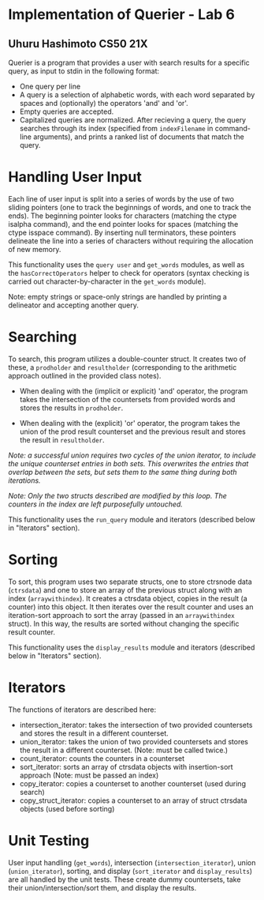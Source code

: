 # Implementation of Querier - Lab 6
## Uhuru Hashimoto CS50 21X

Querier is a program that provides a user with search results for a specific query, as input to stdin in the following format: 
- One query per line
- A query is a selection of alphabetic words, with each word separated by spaces and (optionally) the operators 'and' and 'or'.
- Empty queries are accepted.
- Capitalized queries are normalized. 
After recieving a query, the query searches through its index (specified from `indexFilename` in command-line arguments), and prints a ranked list of documents that match the query. 

# Handling User Input

Each line of user input is split into a series of words by the use of two sliding pointers (one to track the beginnings of words, and one to track the ends). The beginning pointer looks for characters (matching the ctype isalpha command), and the end pointer looks for spaces (matching the ctype isspace command). By inserting null terminators, these pointers delineate the line into a series of characters without requiring the allocation of new memory. 

This functionality uses the `query user` and `get_words` modules, as well as the `hasCorrectOperators` helper to check for operators (syntax checking is carried out character-by-character in the `get_words` module).

Note: empty strings or space-only strings are handled by printing a delineator and accepting another query. 

# Searching

To search, this program utilizes a double-counter struct. It creates two of these, a `prodholder` and `resultholder` (corresponding to the arithmetic approach outlined in the provided class notes). 

- When dealing with the (implicit or explicit) 'and' operator, the program takes the intersection of the countersets from provided words and stores the results in `prodholder`.

- When dealing with the (explicit) 'or' operator, the program takes the union of the prod result counterset and the previous result and stores the result in `resultholder`. 

*Note: a successful union requires two cycles of the union iterator, to include the unique counterset entries in both sets. This overwrites the entries that overlap between the sets, but sets them to the same thing during both iterations.*

*Note: Only the two structs described are modified by this loop. The counters in the index are left purposefully untouched.* 

This functionality uses the `run_query` module and iterators (described below in "Iterators" section).

# Sorting

To sort, this program uses two separate structs, one to store ctrsnode data (`ctrsdata`) and one to store an array of the previous struct along with an index (`arraywithindex`). It creates a ctrsdata object, copies in the result (a counter) into this object. It then iterates over the result counter and uses an iteration-sort approach to sort the array (passed in an `arraywithindex` struct). In this way, the results are sorted without changing the specific result counter. 

This functionality uses the `display_results` module and iterators (described below in "Iterators" section).

# Iterators
The functions of iterators are described here: 
- intersection_iterator: takes the intersection of two provided countersets and stores the result in a different counterset. 
- union_iterator: takes the union of two provided countersets and stores the result in a different counterset. (Note: must be called twice.)
- count_iterator: counts the counters in a counterset
- sort_iterator: sorts an array of ctrsdata objects with insertion-sort approach (Note: must be passed an index)
- copy_iterator: copies a counterset to another counterset (used during search)
- copy_struct_iterator: copies a counterset to an array of struct ctrsdata objects (used before sorting)

# Unit Testing

User input handling (`get_words`), intersection (`intersection_iterator`), union (`union_iterator`), sorting, and display (`sort_iterator` and `display_results`) are all handled by the unit tests. These create dummy countersets, take their union/intersection/sort them, and display the results. 